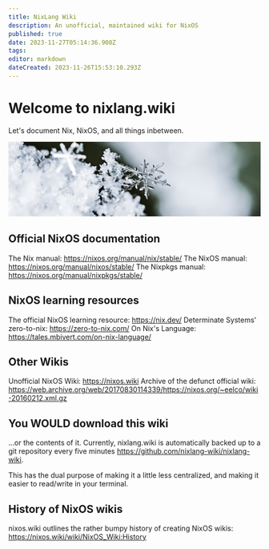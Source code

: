 ```yaml
---
title: NixLang Wiki
description: An unofficial, maintained wiki for NixOS
published: true
date: 2023-11-27T05:14:36.908Z
tags: 
editor: markdown
dateCreated: 2023-11-26T15:53:10.293Z
---
```


# Welcome to nixlang.wiki
Let's document Nix, NixOS, and all things inbetween.

![nixlang-header-crop.jpg](/nixlang-header-crop.jpg)

## Official NixOS documentation
The Nix manual: https://nixos.org/manual/nix/stable/
The NixOS manual: https://nixos.org/manual/nixos/stable/
The Nixpkgs manual: https://nixos.org/manual/nixpkgs/stable/

## NixOS learning resources

The official NixOS learning resource: https://nix.dev/
Determinate Systems' zero-to-nix: https://zero-to-nix.com/
On Nix's Language: https://tales.mbivert.com/on-nix-language/

## Other Wikis
Unofficial NixOS Wiki: https://nixos.wiki
Archive of the defunct official wiki: https://web.archive.org/web/20170830114339/https://nixos.org/~eelco/wiki-20160212.xml.gz

## You WOULD download this wiki
...or the contents of it. Currently, nixlang.wiki is automatically backed up to a git repository every five minutes https://github.com/nixlang-wiki/nixlang-wiki.

This has the dual purpose of making it a little less centralized, and making it easier to read/write in your terminal.

## History of NixOS wikis
nixos.wiki outlines the rather bumpy history of creating NixOS wikis: https://nixos.wiki/wiki/NixOS_Wiki:History